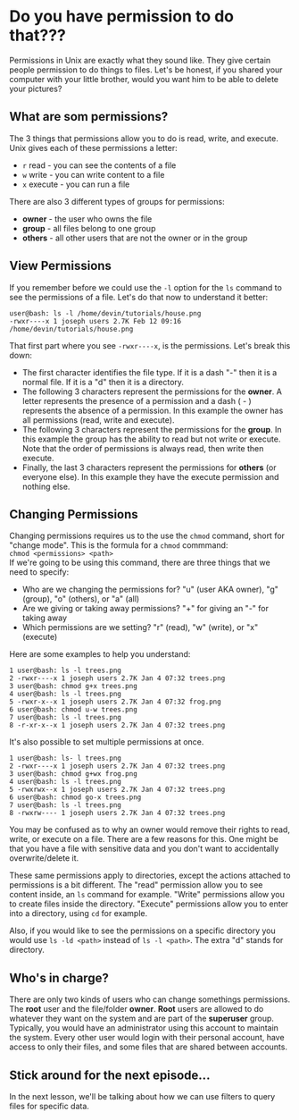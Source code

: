 # Do you have permission to do that???
Permissions in Unix are exactly what they sound like. They give certain people permission to do things to files. Let's be honest, if you shared your computer with your little brother, would you want him to be able to delete your pictures?

## What are som permissions?
The 3 things that permissions allow you to do is read, write, and execute. Unix gives each of these permissions a letter:
* `r` read - you can see the contents of a file
* `w` write - you can write content to a file
* `x` execute - you can run a file

There are also 3 different types of groups for permissions:
* **owner** - the user who owns the file
* **group** - all files belong to one group
* **others** - all other users that are not the owner or in the group

## View Permissions
If you remember before we could use the `-l` option for the `ls` command to see the permissions of a file. Let's do that now to understand it better:
```console
user@bash: ls -l /home/devin/tutorials/house.png
-rwxr----x 1 joseph users 2.7K Feb 12 09:16 /home/devin/tutorials/house.png
```
That first part where you see `-rwxr----x`, is the permissions. Let's break this down:
* The first character identifies the file type. If it is a dash "-" then it is a normal file. If it is a "d" then it is a directory.
* The following 3 characters represent the permissions for the **owner**. A letter represents the presence of a permission and a dash ( - ) represents the absence of a permission. In this example the owner has all permissions (read, write and execute).
* The following 3 characters represent the permissions for the **group**. In this example the group has the ability to read but not write or execute. Note that the order of permissions is always read, then write then execute.
* Finally, the last 3 characters represent the permissions for **others** (or everyone else). In this example they have the execute permission and nothing else.

## Changing Permissions
Changing permissions requires us to the use the `chmod` command, short for "change mode". This is the formula for a `chmod` commmand:  
`chmod <permissions> <path>`  
If we're going to be using this command, there are three things that we need to specify:
* Who are we changing the permissions for? "u" (user AKA owner), "g" (group), "o" (others), or "a" (all)
* Are we giving or taking away permissions? "+" for giving an "-" for taking away
* Which permissions are we setting? "r" (read), "w" (write), or "x" (execute)

Here are some examples to help you understand:  
```console
1 user@bash: ls -l trees.png
2 -rwxr----x 1 joseph users 2.7K Jan 4 07:32 trees.png
3 user@bash: chmod g+x trees.png
4 user@bash: ls -l trees.png
5 -rwxr-x--x 1 joseph users 2.7K Jan 4 07:32 frog.png
6 user@bash: chmod u-w trees.png
7 user@bash: ls -l trees.png
8 -r-xr-x--x 1 joseph users 2.7K Jan 4 07:32 trees.png
```
It's also possible to set multiple permissions at once.
```console
1 user@bash: ls- l trees.png
2 -rwxr----x 1 joseph users 2.7K Jan 4 07:32 trees.png
3 user@bash: chmod g+wx frog.png
4 user@bash: ls -l trees.png
5 -rwxrwx--x 1 joseph users 2.7K Jan 4 07:32 trees.png
6 user@bash: chmod go-x trees.png
7 user@bash: ls -l trees.png
8 -rwxrw---- 1 joseph users 2.7K Jan 4 07:32 trees.png
```
You may be confused as to why an owner would remove their rights to read, write, or execute on a file. There are a few reasons for this. One might be that you have a file with sensitive data and you don't want to accidentally overwrite/delete it.  

These same permissions apply to directories, except the actions attached to permissions is a bit different. The "read" permission allow you to see content inside, an `ls` command for example. "Write" permissions allow you to create files inside the directory. "Execute" permissions allow you to enter into a directory, using `cd` for example.  

Also, if you would like to see the permissions on a specific directory you would use `ls -ld <path>` instead of `ls -l <path>`. The extra "d" stands for directory.

## Who's in charge?
There are only two kinds of users who can change somethings permissions. The **root** user and the file/folder **owner**. **Root** users are allowed to do whatever they want on the system and are part of the **superuser** group. Typically, you would have an administrator using this account to maintain the system. Every other user would login with their personal account, have access to only their files, and some files that are shared between accounts.  

## Stick around for the next episode...
In the next lesson, we'll be talking about how we can use filters to query files for specific data.